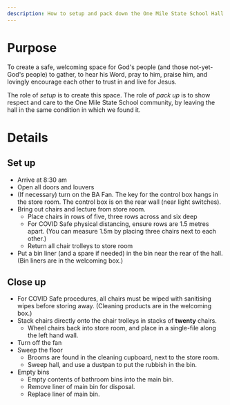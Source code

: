```yaml
---
description: How to setup and pack down the One Mile State School Hall for church
---
```


# Purpose

To create a safe, welcoming space for God's people (and those not-yet-God's people) to gather, to hear his Word, pray to him, praise him, and lovingly encourage each other to trust in and live for Jesus.

The role of *setup* is to create this space. The role of *pack up* is to show respect and care to the One Mile State School community, by leaving the hall in the same condition in which we found it.

# Details

## Set up

* Arrive at 8:30 am
* Open all doors and louvers
* (If necessary) turn on the BA Fan. The key for the control box hangs in the store room. The control box is on the rear wall (near light switches).
* Bring out chairs  and lecture from store room.
  * Place chairs in rows of five, three rows across and six deep
  * For COVID Safe physical distancing, ensure rows are 1.5 metres apart. (You can measure 1.5m by placing three chairs next to each other.)
  * Return all chair trolleys to store room
* Put a bin liner (and a spare if needed) in the bin near the rear of the hall. (Bin liners are in the welcoming box.)

## Close up

* For COVID Safe procedures, all chairs must be wiped with sanitising wipes before storing away. (Cleaning products are in the welcoming box.)
* Stack chairs directly onto the chair trolleys in stacks of **twenty** chairs.
  * Wheel chairs back into store room, and place in a single-file along the left hand wall.
* Turn off the fan
* Sweep the floor
  * Brooms are found in the cleaning cupboard, next to the store room.
  * Sweep hall, and use a dustpan to put the rubbish in the bin.
* Empty bins
  * Empty contents of bathroom bins into the main bin.
  * Remove liner of main bin for disposal.
  * Replace liner of main bin.

